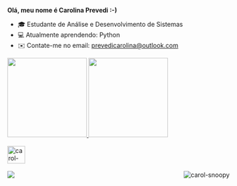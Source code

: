 **Olá, meu nome é Carolina Prevedi :-)**

- 🎓 Estudante de Análise e Desenvolvimento de Sistemas
- 💻 Atualmente aprendendo: Python
- ✉️ Contate-me no email: prevedicarolina@outlook.com

<div>
	<a href="https://github.com/carolinaprevedi">
	<img height="180e" src="https://github-readme-stats.vercel.app/api?username=carolinaprevedi&theme=tokyonight&show_icons=true&hide_border=true&count_private=true"/>
	<img height="180e" src="https://github-readme-stats.vercel.app/api/top-langs/?username=carolinaprevedi&theme=tokyonight&show_icons=true&hide_border=true&layout=compact"/>	
</div>
    
<div sytle="display: inline_block"><br>
	<img align="center" alt="carol-python" height="40" src="https://cdn.jsdelivr.net/gh/devicons/devicon@latest/icons/python/python-original.svg">

<div style="display: inline_block"><br>
  <img align="right" alt="carol-snoopy" src="https://www.icegif.com/wp-content/uploads/2024/02/icegif-426.gif" />
</div>

<div>
	<a href="https://www.linkedin.com/in/carolina-prevedi-130a0437a/" targer="_blank"><img src="https://img.shields.io/badge/-LinkedIn-%230077B5?style-for-the-badge&logo=linkedin&logoColor=white" target"_blank"></a>
</div>
